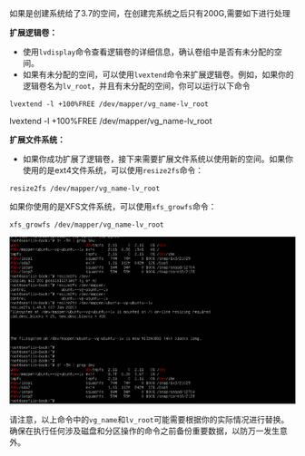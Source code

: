 







如果是创建系统给了3.7的空间，在创建完系统之后只有200G,需要如下进行处理

**扩展逻辑卷：**

- 使用`lvdisplay`命令查看逻辑卷的详细信息，确认卷组中是否有未分配的空间。
- 如果有未分配的空间，可以使用`lvextend`命令来扩展逻辑卷。例如，如果你的逻辑卷名为`lv_root`，并且有未分配的空间，你可以运行以下命令

```shell
lvextend -l +100%FREE /dev/mapper/vg_name-lv_root
```

lvextend -l +100%FREE /dev/mapper/vg_name-lv_root





**扩展文件系统：**

- 如果你成功扩展了逻辑卷，接下来需要扩展文件系统以使用新的空间。如果你使用的是ext4文件系统，可以使用`resize2fs`命令：

```shell
resize2fs /dev/mapper/vg_name-lv_root
```



如果你使用的是XFS文件系统，可以使用`xfs_growfs`命令：

```
xfs_growfs /dev/mapper/vg_name-lv_root
```



![img](images/企业微信截图_17021046973425.png)





请注意，以上命令中的`vg_name`和`lv_root`可能需要根据你的实际情况进行替换。确保在执行任何涉及磁盘和分区操作的命令之前备份重要数据，以防万一发生意外。





